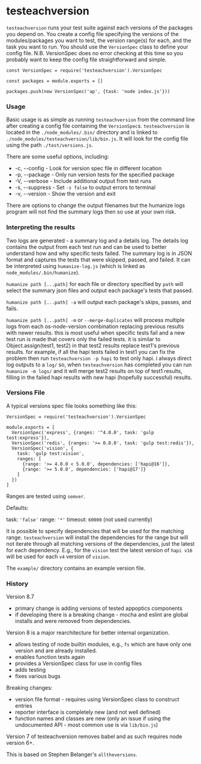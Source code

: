 # testeachversion

`testeachversion` runs your test suite against each versions of the packages you depend on. You create a config file specifying the versions of the modules/packages you want to test, the version range(s) for each, and the task you want to run. You should use the `VersionSpec` class to define your config file. N.B. VersionSpec does no error checking at this time so you probably want to keep the config file straightforward and simple.

```
const VersionSpec = require('testeachversion').VersionSpec

const packages = module.exports = []

packages.push(new VersionSpec('ap', {task: 'node index.js'}))

```


### Usage

Basic usage is as simple as running `testeachversion` from the command line after creating a config file containing the `VersionSpec`s. `testeachversion` is located in the `./node_modules/.bin/` directory and is linked to `./node_modules/testeachversion/lib/bin.js`. It will look for the config file using the path `./test/versions.js`.

There are some useful options, including:

- -c, --config - Look for version spec file in different location
- -p, --package - Only run version tests for the specified package
- -V, --verbose - Include additional output from test runs
- -s, --suppress - Set `-s false` to output errors to terminal
- -v, --version - Show the version and exit

There are options to change the output filenames but the humanize logs program will not find the summary logs then so use at your own risk.

### Interpreting the results

Two logs are generated - a summary log and a details log. The details log contains the output from each test run and can be used to better understand how and why specific tests failed. The summary log is in JSON format and captures the tests that were skipped, passed, and failed. It can be interpreted using `humanize-log.js` (which is linked as `node_modules/.bin/humanize`).

`humanize path [...path]` for each file or directory specified by `path` will select the summary json files and output each package's tests that passed.

`humanize path [...path] -a` will output each package's skips, passes, and fails.

`humanize path [...path] -m` or `--merge-duplicates` will process multiple logs from each os-node-version
combination replacing previous results with newer results. this is most useful when specific tests fail
and a new test run is made that covers only the failed tests. it is similar to Object.assign(test1, test2)
in that test2 results replace test1's previous results. for example, if all the hapi tests failed in test1
you can fix the problem then run `testeachversion -p hapi` to test only hapi. i always direct log outputs to
a `log/` so, when `testeachversion` has completed you can run `humanize -m logs/` and it will merge test2
results on top of test1 results, filling in the failed hapi results with new hapi (hopefully successful)
results.


### Versions File

A typical versions spec file looks something like this:

```
VersionSpec = require('testeachversion').VersionSpec

module.exports = [
  VersionSpec('express', {ranges: '^4.0.0', task: 'gulp test:express'}),
  VersionSpec('redis', {ranges: '>= 0.8.0', task: 'gulp test:redis'}),
  VersionSpec('vision', {
    task: 'gulp test:vision',
    ranges: [
      {range: '>= 4.0.0 < 5.0.0', dependencies: ['hapi@16']},
      {range: '>= 5.0.0', dependencies: ['hapi@17']}
    ]
  })
]
```

Ranges are tested using `semver`.

Defaults:

task: `'false'`
range: `'*'`
timeout: `60000` (not used currently)

It is possible to specify dependencies that will be used for the matching range. `testeachversion` will install
the dependencies for the range but will not iterate through all matching versions of the dependencies, just the
latest for each dependency. E.g., for the `vision` test the latest version of `hapi v16` will be used for each
`v4` version of `vision`.

The `example/` directory contains an example version file.


### History

Version 8.7
- primary change is adding versions of tested appoptics components
- if developing there is a breaking change - mocha and eslint are global installs and were removed from dependencies.

Version 8 is a major rearchitecture for better internal organization.
- allows testing of node builtin modules, e.g., `fs` which are have only one version and are already installed.
- enables function tests again
- provides a VersionSpec class for use in config files
- adds testing
- fixes various bugs

Breaking changes:
- version file format - requires using VersionSpec class to construct entries
- reporter interface is completely new (and not well defined)
- function names and classes are new (only an issue if using the undocumented API - most common use is via `lib/bin.js`)


Version 7 of testeachversion removes babel and as such requires node version 6+.


This is based on Stephen Belanger's `alltheversions`.
